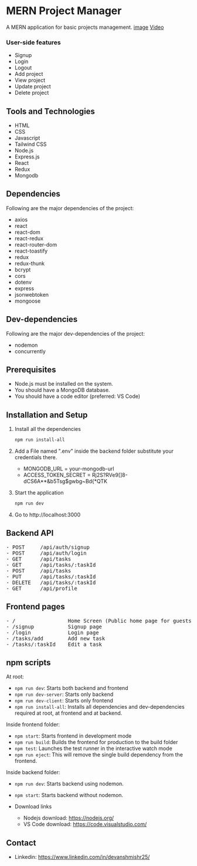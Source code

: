 # MERN Project Manager

A MERN application for basic projects management.
[image](https://github.com/user-attachments/assets/f86c3dd2-1287-4c8d-b66a-0f4ce328b026)
[Video](https://drive.google.com/file/d/1AIdjUNEjhYeVvCODhR_04K5OTYM08s1h/view?usp=sharing)
### User-side features

- Signup
- Login
- Logout
- Add project
- View project
- Update project
- Delete project

## Tools and Technologies

- HTML
- CSS
- Javascript
- Tailwind CSS
- Node.js
- Express.js
- React
- Redux
- Mongodb

## Dependencies

Following are the major dependencies of the project:

- axios
- react
- react-dom
- react-redux
- react-router-dom
- react-toastify
- redux
- redux-thunk
- bcrypt
- cors
- dotenv
- express
- jsonwebtoken
- mongoose

## Dev-dependencies

Following are the major dev-dependencies of the project:

- nodemon
- concurrently

## Prerequisites

- Node.js must be installed on the system.
- You should have a MongoDB database.
- You should have a code editor (preferred: VS Code)

## Installation and Setup

1. Install all the dependencies

   ```sh
   npm run install-all
   ```

2. Add a  File named ".env" inside the backend folder substitute your credentials there. 

    - MONGODB_URL = your-mongodb-url
    - ACCESS_TOKEN_SECRET = Rj2S?RVe9[]8-dCS6A**&b5Tsg$gwbg~Bd{*QTK

3. Start the application

   ```sh
   npm run dev
   ```

4. Go to http://localhost:3000

## Backend API

<pre>
- POST     /api/auth/signup
- POST     /api/auth/login
- GET      /api/tasks
- GET      /api/tasks/:taskId
- POST     /api/tasks
- PUT      /api/tasks/:taskId
- DELETE   /api/tasks/:taskId
- GET      /api/profile
</pre>

## Frontend pages

<pre>
- /                 Home Screen (Public home page for guests and private dashboard (tasks) for logged-in users)
- /signup           Signup page
- /login            Login page
- /tasks/add        Add new task
- /tasks/:taskId    Edit a task
</pre>

## npm scripts

At root:

- `npm run dev`: Starts both backend and frontend
- `npm run dev-server`: Starts only backend
- `npm run dev-client`: Starts only frontend
- `npm run install-all`: Installs all dependencies and dev-dependencies required at root, at frontend and at backend.

Inside frontend folder:

- `npm start`: Starts frontend in development mode
- `npm run build`: Builds the frontend for production to the build folder
- `npm test`: Launches the test runner in the interactive watch mode
- `npm run eject`: This will remove the single build dependency from the frontend.

Inside backend folder:

- `npm run dev`: Starts backend using nodemon.
- `npm start`: Starts backend without nodemon.

- Download links

  - Nodejs download: https://nodejs.org/
  - VS Code download: https://code.visualstudio.com/

## Contact

- Linkedin: https://www.linkedin.com/in/devanshmishr25/
